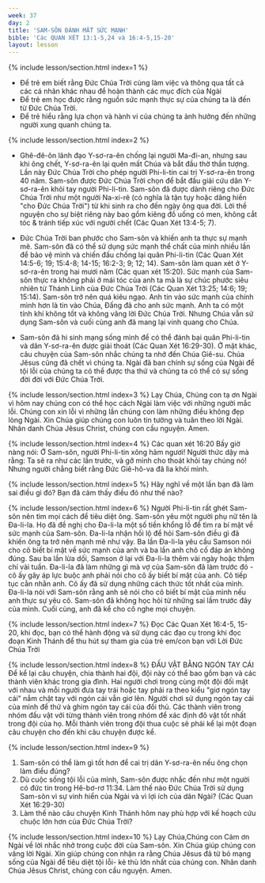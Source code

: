 ```yaml
---
week: 37
day: 2
title: 'SAM-SÔN ĐÁNH MẤT SỨC MẠNH'
bible: 'Các QUAN XÉT 13:1-5,24 và 16:4-5,15-20'
layout: lesson
---
```



{% include lesson/section.html index=1 %}
- Để trẻ em biết rằng Đức Chúa Trời cùng làm việc và thông qua tất cả các cá nhân khác nhau để hoàn thành các mục đích của Ngài
- Để trẻ em học được rằng nguồn sức mạnh thực sự của chúng ta là đến từ Đức Chúa Trời.
- Để trẻ hiểu rằng lựa chọn và hành vi của chúng ta ảnh hưởng đến những người xung quanh chúng ta.


{% include lesson/section.html index=2 %}
- Ghê-đê-ôn lãnh đạo Y-sơ-ra-ên chống lại người Ma-đi-an, nhưng sau khi ông chết, Y-sơ-ra-ên lại quên mất Chúa và bắt đầu thờ thần tượng. Lần này Đức Chúa Trời cho phép người Phi-li-tin cai trị Y-sơ-ra-ên trong 40 năm. Sam-sôn được Đức Chúa Trời chọn để bắt đầu giải cứu dân Y-sơ-ra-ên khỏi tay người Phi-li-tin. Sam-sôn đã được dành riêng cho Đức Chúa Trời như một người Na-xi-rê (có nghĩa là tận tụy hoặc dâng hiến "cho Đức Chúa Trời") từ khi sinh ra cho đến ngày ông qua đời. Lời thề nguyện cho sự biệt riêng này bao gồm kiêng đồ uống có men, không cắt tóc & tránh tiếp xúc với người chết (Các Quan Xét 13:4-5; 7).

- Đức Chúa Trời ban phước cho Sam-sôn và khiến anh ta thực sự mạnh mẽ. Sam-sôn đã có thể sử dụng sức mạnh thể chất của mình nhiều lần để bảo vệ mình và chiến đấu chống lại quân Phi-li-tin (Các Quan Xét 14:5-6; 19; 15:4-8; 14-15; 16:2-3; 9; 12; 14). Sam-sôn làm quan xét ở Y-sơ-ra-ên trong hai mươi năm (Các quan xét 15:20). Sức mạnh của Sam-sôn thực ra không phải ở mái tóc của anh ta mà là sự chúc phước siêu nhiên từ Thánh Linh của Đức Chúa Trời (Các Quan Xét 13:25; 14:6; 19; 15:14). Sam-sôn trở nên quá kiêu ngạo. Anh tin vào sức mạnh của chính mình hơn là tin vào Chúa, Đấng đã cho anh sức mạnh. Anh ta có một tính khí không tốt và không vâng lời Đức Chúa Trời. Nhưng Chúa vẫn sử dụng Sam-sôn và cuối cùng anh đã mang lại vinh quang cho Chúa.

- Sam-sôn đã hi sinh mạng sống mình để có thể đánh bại quân Phi-li-tin và dân Y-sơ-ra-ên được giải thoát (Các Quan Xét 16:29-30). Ở mặt khác, câu chuyện của Sam-sôn nhắc chúng ta nhớ đến Chúa Giê-su. Chúa Jêsus cũng đã chết vì chúng ta. Ngài đã ban chính sự sống của Ngài để tội lỗi của chúng ta có thể được tha thứ và chúng ta có thể có sự sống đời đời với Đức Chúa Trời.


{% include lesson/section.html index=3 %}
 Lạy Chúa, Chúng con tạ ơn Ngài vì hôm nay chúng con có thể học cách Ngài làm việc với những người mắc lỗi. Chúng con xin lỗi vì những lần chúng con làm những điều không đẹp lòng Ngài. Xin Chúa giúp chúng con luôn tin tưởng và tuân theo lời Ngài.  Nhân danh Chúa Jêsus Christ, chúng con cầu nguyện. Amen.


{% include lesson/section.html index=4 %}
Các quan xét 16:20
 Bấy giờ nàng nói: Ớ Sam-sôn, người Phi-li-tin xông hãm ngươi! Người thức dậy mà rằng: Ta sẽ ra như các lần trước, và gỡ mình cho thoát khỏi tay chúng nó! Nhưng người chẳng biết rằng Đức Giê-hô-va đã lìa khỏi mình.


{% include lesson/section.html index=5 %}
Hãy nghĩ về một lần bạn đã làm sai điều gì đó? Bạn đã cảm thấy điều đó như thế nào?


{% include lesson/section.html index=6 %}
Người Phi-li-tin rất ghét Sam-sôn nên tìm mọi cách để tiêu diệt ông. Sam-sôn yêu một người phụ nữ tên là Đa-li-la. Họ đã đề nghị cho Đa-li-la một số tiền khổng lồ để tìm ra bí mật về sức mạnh của Sam-sôn. Đa-li-la nhận hối lộ để hỏi Sam-sôn điều gì đã khiến ông ta trở nên mạnh mẽ như vậy. Ba lần Đa-li-la yêu cầu Samson nói cho cô biết bí mật về sức mạnh của anh và ba lần anh chô cố đáp án không đúng. Sau ba lần lừa dối, Samson ở lại với Đa-li-la thêm vài ngày hoặc thậm chí vài tuần. Đa-li-la đã làm những gì mà vợ của Sam-sôn đã làm trước đó - cô ấy gây áp lực buộc anh phải nói cho cô ấy biết bí mật của anh. Cô tiếp tục cằn nhằn anh. Cô ấy đã sử dụng những cách thức tốt nhất của mình. Đa-li-la nói với Sam-sôn rằng anh sẽ nói cho cô biết bí mật của mình nếu anh thực sự yêu cô. Sam-sôn đã không học hỏi từ những sai lầm trước đây của mình. Cuối cùng, anh đã kể cho cô nghe mọi chuyện.


{% include lesson/section.html index=7 %}
 Đọc Các Quan Xét 16:4-5, 15-20, khi đọc, bạn có thể hành động và sử dụng các đạo cụ trong khi đọc đoạn Kinh Thánh để thu hút sự tham gia của trẻ em/con bạn với Lời Đức Chúa Trời


{% include lesson/section.html index=8 %}
ĐẤU VẬT BẰNG NGÓN TAY CÁI
 Để kể lại câu chuyện, chia thành hai đội, đội này có thể bao gồm bạn và các thành viên khác trong gia đình. Hai người chơi trong cùng một đội đối mặt với nhau và mỗi người đưa tay trái hoặc tay phải ra theo kiểu "giơ ngón tay cái" nắm chặt tay với ngón cái vẫn giơ lên. Người chơi sử dụng ngón tay cái của mình để thử và ghim ngón tay cái của đối thủ. Các thành viên trong nhóm đấu vật với từng thành viên trong nhóm để xác định đô vật tốt nhất trong đội của họ. Mỗi thành viên trong đội thua cuộc sẽ phải kể lại một đoạn câu chuyện cho đến khi câu chuyện được kể.


{% include lesson/section.html index=9 %}
1. Sam-sôn có thể làm gì tốt hơn để cai trị dân Y-sơ-ra-ên nếu ông chọn làm điều đúng?
2. Dù cuộc sống tội lỗi của mình, Sam-sôn được nhắc đến như một người có đức tin trong Hê-bơ-rơ 11:34. Làm thế nào Đức Chúa Trời sử dụng Sam-sôn vì sự vinh hiển của Ngài và vì lợi ích của dân Ngài? (Các Quan Xét 16:29-30)
3. Làm thế nào câu chuyện Kinh Thánh hôm nay phù hợp với kế hoạch cứu chuộc lớn hơn của Đức Chúa Trời?


{% include lesson/section.html index=10 %}
Lạy Chúa,Chúng con Cảm ơn Ngài về lời nhắc nhở trong cuộc đời của Sam-sôn. Xin Chúa giúp chúng con vâng lời Ngài. Xin giúp chúng con nhận ra rằng Chúa Jêsus đã từ bỏ mạng sống của Ngài để tiêu diệt tội lỗi- kẻ thù lớn nhất của chúng con. Nhân danh Chúa Jêsus Christ, chúng con cầu nguyện. Amen.
